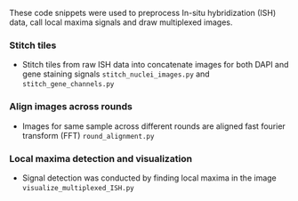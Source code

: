 These code snippets were used to preprocess In-situ hybridization (ISH) data, call local maxima signals and draw multiplexed images.

### Stitch tiles
- Stitch tiles from raw ISH data into concatenate images for both DAPI and gene staining signals `stitch_nuclei_images.py` and `stitch_gene_channels.py`

### Align images across rounds
- Images for same sample across different rounds are aligned fast fourier transform (FFT) `round_alignment.py`

### Local maxima detection and visualization
- Signal detection was conducted by finding local maxima in the image `visualize_multiplexed_ISH.py`